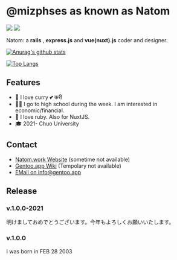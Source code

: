 # @mizphses as known as Natom
![](https://img.shields.io/badge/height-180.1-000000.svg?style=for-the-badge)
![](https://img.shields.io/badge/age-17-ff7964.svg?style=for-the-badge)

Natom: a **rails** , **express.js** and **vue(nuxt).js** coder and designer.

[![Anurag's github stats](https://github-readme-stats.vercel.app/api?username=mizphses)](https://github.com/anuraghazra/github-readme-stats)

[![Top Langs](https://github-readme-stats.vercel.app/api/top-langs/?username=anuraghazra)](https://github.com/anuraghazra/github-readme-stats)

## Features
- 🍛 I love curry 💕 करी
- 👩‍🎓 I go to high school during the week. I am interested in economic/financial.
- 💎 I love ruby. Also for NuxtJS.
- 🎓 2021- Chuo University

## Contact
- [Natom.work Website](https://www.natom.work) (sometime not available)
- [Gentoo.app Wiki](https://www.gentoo.app) (Tempolary not available)
- [EMail on info@gentoo.app](mailto:info@gentoo.app)

## Release

### v.1.0.0-2021
明けましておめでとうございます。今年もよろしくお願いいたします。

### v.1.0.0
I was born in FEB 28 2003